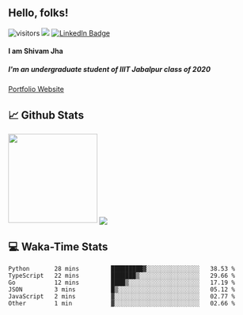 
## Hello, folks!

![visitors](https://visitor-badge.glitch.me/badge?page_id=${ShivamJhaa}.${ShivamJhaa})  <img src="https://img.shields.io/github/followers/ShivamJhaa?style=social">
[![LinkedIn Badge](https://img.shields.io/badge/LinkedIn-Profile-informational?style=flat&logo=linkedin&logoColor=white&color=0D76A8)](https://www.linkedin.com/in/shivam-jha-bb44a4200/)

#### **I am Shivam Jha**
##### I'm an undergraduate student of IIIT Jabalpur class of 2020

<a href="https://shivamjhaa.github.io/ShivamJha/" target="blank">Portfolio Website</a>

## 📈 Github Stats

<img height="180em" src="https://github-readme-stats.vercel.app/api?username=ShivamJhaa&show_icons=true&hide_border=true&&count_private=true&include_all_commits=true&theme=dark" />

<img align="center" src="https://github-readme-stats.vercel.app/api/top-langs/?username=ShivamJhaa&theme=dark" />

## 💻 Waka-Time Stats
<!--START_SECTION:waka-->

```text
Python       28 mins         █████████▓░░░░░░░░░░░░░░░   38.53 %
TypeScript   22 mins         ███████▒░░░░░░░░░░░░░░░░░   29.66 %
Go           12 mins         ████▒░░░░░░░░░░░░░░░░░░░░   17.19 %
JSON         3 mins          █▒░░░░░░░░░░░░░░░░░░░░░░░   05.12 %
JavaScript   2 mins          ▓░░░░░░░░░░░░░░░░░░░░░░░░   02.77 %
Other        1 min           ▓░░░░░░░░░░░░░░░░░░░░░░░░   02.66 %
```

<!--END_SECTION:waka-->


<br>


<!---
ShivamJhaa/ShivamJhaa is a ✨ special ✨ repository because its `README.md` (this file) appears on your GitHub profile.
You can click the Preview link to take a look at your changes.
--->

